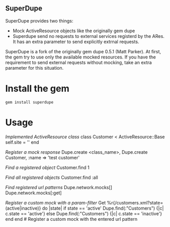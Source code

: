 ## SuperDupe
SuperDupe provides two things:

 * Mock ActiveResource objects like the originally gem dupe
 * Superdupe send no requests to external services registerd by the ARes. It has an extra parameter to send explicitly extrnal requests.

SuperDupe is a fork of the originally gem dupe 0.5.1 (Matt Parker). At first, the gem try to use only the available mocked resources. If you have the requirement to send external requests without mocking, take an extra parameter for this situation.

# Install the gem
    gem install superdupe
    
# Usage
*Implemented ActiveResource class*
    class Customer < ActiveResource::Base
      self.site = ''
    end

*Register a mock response*
    Dupe.create <class_name>, <attributes>
    Dupe.create Customer, :name => 'test customer'
    
*Find a registered object*
    Customer.find 1
    
*Find all registered objects*
    Customer.find :all
    
*Find registered url patterns*
    Dupe.network.mocks[<http-method>]
    Dupe.network.mocks[:get]
    
*Register a custom mock with a param-filter*
    Get %r{\/customers\.xml\?state=(active|inactive)} do |state|
      if state == 'active'
        Dupe.find(:"Customers") {|c| c.state == 'active'}
      else
        Dupe.find(:"Customers") {|c| c.state == 'inactive'}
      end
    end
    # Register a custom mock with the entered url pattern